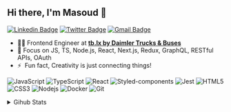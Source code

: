 ## Hi there, I'm Masoud 👋

[![Linkedin Badge](https://img.shields.io/badge/-LinkedIn-blue?style=flat-square&logo=Linkedin&logoColor=white&link=https://www.linkedin.com/in/masoud-soleymani/)](https://www.linkedin.com/in/masoud-soleymani/)
[![Twitter Badge](https://img.shields.io/badge/-Twitter-blue?style=flat-square&logo=Twitter&logoColor=white&link=https://twitter.com/MasoudSolm/)](https://twitter.com/MasoudSolm/)
[![Gmail Badge](https://img.shields.io/badge/-Gmail-c14438?style=flat-square&logo=Gmail&logoColor=white&link=mailto:msoolymani@gmail.com)](mailto:msoolymani@gmail.com)

- 👨‍💻 Frontend Engineer at [**tb.lx by Daimler Trucks & Buses**](https://tblx.io) 
- 🌱 Focus on JS, TS, Node.js, React, Next.js, Redux, GraphQL, RESTful APIs, OAuth
- ⚡  &nbsp;Fun fact, Creativity is just connecting things!

![JavaScript](https://img.shields.io/badge/-javascript-black?style=flat-square&logo=javascript)
![TypeScript](https://img.shields.io/badge/-TypeScript-black?style=flat-square&logo=typescript)
![React](https://img.shields.io/badge/-React-black?style=flat-square&logo=react)
![Styled-components](https://img.shields.io/badge/-Styled%20Components-black?style=flat-square&logo=styled-components)
![Jest](https://img.shields.io/badge/-Jest-black?style=flat-square&logo=jest)
![HTML5](https://img.shields.io/badge/-HTML5-black?style=flat-square&logo=html5&logoColor=white)
![CSS3](https://img.shields.io/badge/-CSS3-black?style=flat-square&logo=css3)
![Nodejs](https://img.shields.io/badge/-Nodejs-black?style=flat-square&logo=Node.js)
![Docker](https://img.shields.io/badge/-Docker-black?style=flat-square&logo=docker)
![Git](https://img.shields.io/badge/-Git-black?style=flat-square&logo=git)

 <details>
 <summary>Gihub Stats</summary>
 <img align="left" alt="masoudsoleymani Github Stats" src="https://github-readme-stats.vercel.app/api?username=masoudsoleymani&show_icons=true&hide_border">
 </details>
